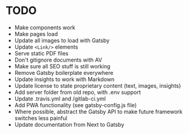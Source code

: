 # TODO

* Make components work
* Make pages load
* Update all images to load with Gatsby
* Update `<Link/>` elements
* Serve static PDF files
* Don't gitignore documents with AV
* Make sure all SEO stuff is still working
* Remove Gatsby boilerplate everywhere
* Update insights to work with Markdown
* Update license to state proprietary content (text, images, insights)
* Add server folder from old repo, with .env support
* Update .travis.yml and /gitlab-ci.yml
* Add PWA functionality (see gatsby-config.js file)
* Where possible, abstract the Gatsby API to make future framework switches less painful
* Update documentation from Next to Gatsby
